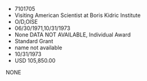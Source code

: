 * 7101705
* Visiting American Scientist at Boris Kidric Institute
* O/D,OISE
* 06/30/1971,10/31/1973
* None   DATA NOT AVAILABLE, Individual Award
* Standard Grant
*   name not available
* 10/31/1973
* USD 105,850.00

NONE